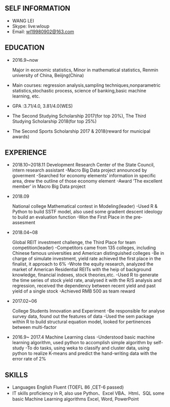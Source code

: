 ## SELF INFORMATION
  - WANG LEI
  - Skype: live:wloup 
  - Email: wl19980902@163.com

## EDUCATION
- 2016.9~now 
  
  Major in economic statistics, Minor in mathematical statistics, Renmin university of China, Beiijng(China)
- Main courses: regression analysis,sampling techniques,nonparametric statistics,stochastic process, science of banking,basic  machine learning, etc.
- GPA :3.71/4.0, 3.81/4.0(WES)
- The Second Studying Scholarship 2017(for top 20%), The Third Studying Scholarship 2018(for top 25%) 
- The Second Sports Scholarship 2017 & 2018(reward for municipal awards)

## EXPERIENCE
- 2018.10~2018.11 
  Development Research Center of the State Council, intern research assistant
  -Macro Big Data project announced by goverment
  -Searched for economy elements’ information in specific area, drew the outline of those economy element
  -Award ‘The excellent member’ in Macro Big Data project

- 2018.09 
  
  National college Mathematical contest in Modeling(leader) 
  -Used R & Python to build SSTF model,  also used some gradient descent ideology to build an evaluation function
  -Won the First Place in the pre-assesment
- 2018.04~08 
  
  Global REIT investment challenge, the Third Place for team competition(leader)
  -Competitors came from 135 colleges, including Chinese famous universities and American distinguished colleges
  -Be in charge of simulate investment, yield rate achieved the first place in the finalist, it approach to 6% 
  -Wrote the equity research, analyzed the market of  American Residential REITs with the heip of background knowledge, financial indexes, stock theories,etc.
  -Used R to generate the time series of stock yield rate, analysed it with the R/S analysis and regression, received the dependency between recent yield and past yield of a single stock
  -Achieved RMB 500 as team reward
- 2017.02~06 
  
  College Students Innovation and Experiment
  -Be responsible for analyse survey data, found out the features of data
  -Used the sem package within R to build structural equation model, looked for pertinences between multi-factor

- 2016.9~ 2017.4 
  Machine Learning class
  -Understood basic machine learning algorithm, used python to accomplish simple algorithm by self-study
  -To do tasks, using weka to classify and cluster data, using python to realize K-means and predict the hand-writing data with the error rate of 2% 

## SKILLS
- Languages	English	Fluent (TOEFL 86  ,CET-6 passed)
- IT skills	proficiency in R, also use Python、Excel  VBA、Html、SQL
            some basic Machine Learning algorithms
            Excel, Word, PowerPoint
